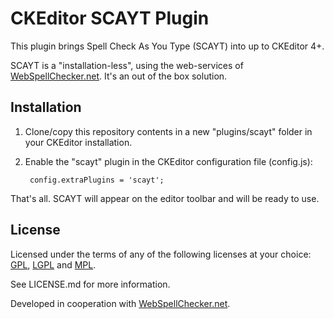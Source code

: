CKEditor SCAYT Plugin=====================This plugin brings Spell Check As You Type (SCAYT) into up to CKEditor 4+.SCAYT is a "installation-less", using the web-services of [WebSpellChecker.net](http://www.webspellchecker.net/). It's an out of the box solution.Installation------------1. Clone/copy this repository contents in a new "plugins/scayt" folder in your CKEditor installation.2. Enable the "scayt" plugin in the CKEditor configuration file (config.js):        config.extraPlugins = 'scayt';That's all. SCAYT will appear on the editor toolbar and will be ready to use.License-------Licensed under the terms of any of the following licenses at your choice: [GPL](http://www.gnu.org/licenses/gpl.html), [LGPL](http://www.gnu.org/licenses/lgpl.html) and [MPL](http://www.mozilla.org/MPL/MPL-1.1.html).See LICENSE.md for more information.Developed in cooperation with [WebSpellChecker.net](http://www.webspellchecker.net/).